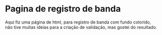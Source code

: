 # Pagina de registro de banda
Aqui fiz uma página de html, para registro de banda com fundo colorido, não tive muitas ideias para a criação de validação, mas gostei do resultado.
